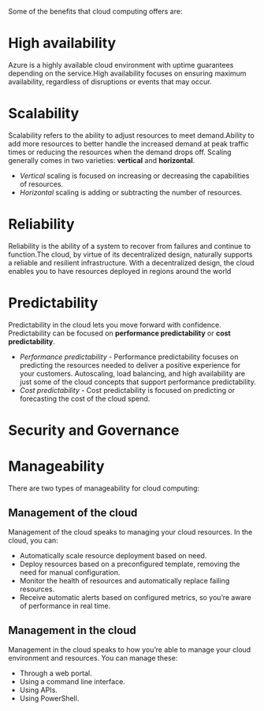 Some of the benefits that cloud computing offers are:

# High availability
 Azure is a highly available cloud environment with uptime guarantees depending on the service.High availability focuses on ensuring maximum availability, regardless of disruptions or events that may occur.
# Scalability
Scalability refers to the ability to adjust resources to meet demand.Ability to add more resources to better handle the increased demand at peak traffic times or reducing the resources when the demand drops off.
Scaling generally comes in two varieties: **vertical** and **horizontal**.
- *Vertical* scaling is focused on increasing or decreasing the capabilities of resources. 
- *Horizontal* scaling is adding or subtracting the number of resources.
# Reliability
Reliability is the ability of a system to recover from failures and continue to function.The cloud, by virtue of its decentralized design, naturally supports a reliable and resilient infrastructure. With a decentralized design, the cloud enables you to have resources deployed in regions around the world
# Predictability
Predictability in the cloud lets you move forward with confidence. Predictability can be focused on **performance predictability** or **cost predictability**. 
- *Performance predictability* - Performance predictability focuses on predicting the resources needed to deliver a positive experience for your customers. Autoscaling, load balancing, and high availability are just some of the cloud concepts that support performance predictability.
- *Cost predictability* - Cost predictability is focused on predicting or forecasting the cost of the cloud spend. 
# Security and Governance

# Manageability
There are two types of manageability for cloud computing:
## Management of the cloud
Management of the cloud speaks to managing your cloud resources. In the cloud, you can:
- Automatically scale resource deployment based on need.
- Deploy resources based on a preconfigured template, removing the need for manual configuration.
- Monitor the health of resources and automatically replace failing resources.
- Receive automatic alerts based on configured metrics, so you’re aware of performance in real time.
## Management in the cloud
Management in the cloud speaks to how you’re able to manage your cloud environment and resources. You can manage these:
- Through a web portal.
- Using a command line interface.
- Using APIs.
- Using PowerShell.
